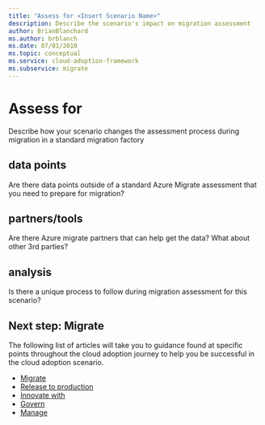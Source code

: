 ```yaml
---
title: "Assess for <Insert Scenario Name>"
description: Describe the scenario's impact on migration assessment
author: BrianBlanchard
ms.author: brblanch
ms.date: 07/01/2010
ms.topic: conceptual
ms.service: cloud-adoption-framework
ms.subservice: migrate
---
```


# Assess for <Insert Scenario Name>

Describe how your scenario changes the assessment process during migration in a standard migration factory

## <Insert Scenario Name> data points

Are there data points outside of a standard Azure Migrate assessment that you need to prepare for migration?

## <Insert Scenario Name> partners/tools

Are there Azure migrate partners that can help get the data? What about other 3rd parties?

## <Insert Scenario Name> analysis

Is there a unique process to follow during migration assessment for this scenario?

## Next step: Migrate <Insert Scenario Name>

The following list of articles will take you to guidance found at specific points throughout the cloud adoption journey to help you be successful in the cloud adoption scenario.

- [Migrate <Insert Scenario Name>](./migrate-deploy.md)
- [Release <Insert Scenario Name> to production](./migrate-release.md)
- [Innovate with <Insert Scenario Name>](./innovate.md)
- [Govern <Insert Scenario Name>](./govern.md)
- [Manage <Insert Scenario Name>](./manage.md)

